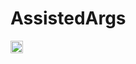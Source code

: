 # AssistedArgs

<img alt="Badge" height="20px" src="https://androidweekly.net/issues/issue-390/badge">
